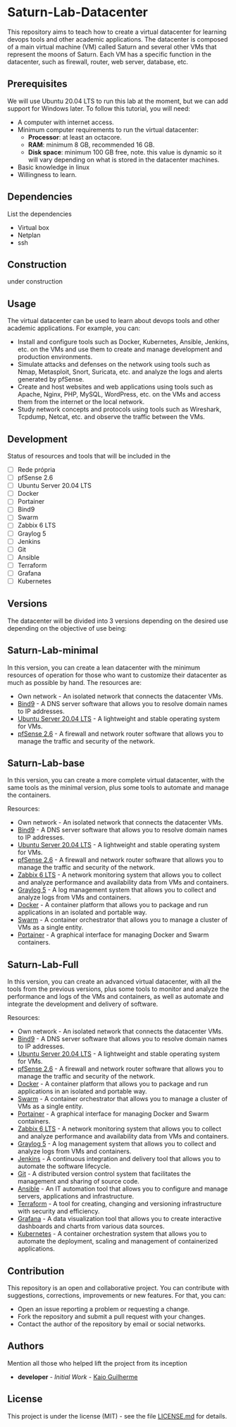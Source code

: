 # Saturn-Lab-Datacenter

This repository aims to teach how to create a virtual datacenter for learning devops tools and other academic applications. The datacenter is composed of a main virtual machine (VM) called Saturn and several other VMs that represent the moons of Saturn. Each VM has a specific function in the datacenter, such as firewall, router, web server, database, etc.

## Prerequisites

We will use Ubuntu 20.04 LTS to run this lab at the moment, but we can add support for Windows later. To follow this tutorial, you will need:

- A computer with internet access.
- Minimum computer requirements to run the virtual datacenter:
    - **Processor**: at least an octacore.
    - **RAM**: minimum 8 GB, recommended 16 GB.
    - **Disk space**: minimum 100 GB free, note. this value is dynamic so it will vary depending on what is stored in the datacenter machines.
- Basic knowledge in linux
- Willingness to learn.

## Dependencies

List the dependencies

- Virtual box
- Netplan
- ssh

## Construction

under construction

## Usage

The virtual datacenter can be used to learn about devops tools and other academic applications. For example, you can:

- Install and configure tools such as Docker, Kubernetes, Ansible, Jenkins, etc. on the VMs and use them to create and manage development and production environments.
- Simulate attacks and defenses on the network using tools such as Nmap, Metasploit, Snort, Suricata, etc. and analyze the logs and alerts generated by pfSense.
- Create and host websites and web applications using tools such as Apache, Nginx, PHP, MySQL, WordPress, etc. on the VMs and access them from the internet or the local network.
- Study network concepts and protocols using tools such as Wireshark, Tcpdump, Netcat, etc. and observe the traffic between the VMs.

## Development

Status of resources and tools that will be included in the

- [ ]  Rede própria
- [ ]  pfSense 2.6
- [ ]  Ubuntu Server 20.04 LTS
- [ ]  Docker
- [ ]  Portainer
- [ ]  Bind9
- [ ]  Swarm
- [ ]  Zabbix 6 LTS
- [ ]  Graylog 5
- [ ]  Jenkins
- [ ]  Git
- [ ]  Ansible
- [ ]  Terraform
- [ ]  Grafana
- [ ]  Kubernetes

## Versions

The datacenter will be divided into 3 versions depending on the desired use depending on the objective of use being:

## Saturn-Lab-minimal

In this version, you can create a lean datacenter with the minimum resources of operation for those who want to customize their datacenter as much as possible by hand. The resources are:

- Own network - An isolated network that connects the datacenter VMs.
- [Bind9](https://www.isc.org/bind/) - A DNS server software that allows you to resolve domain names to IP addresses.
- [Ubuntu Server 20.04 LTS](https://ubuntu.com/server) - A lightweight and stable operating system for VMs.
- [pfSense 2.6](https://www.pfsense.org/) - A firewall and network router software that allows you to manage the traffic and security of the network.

## Saturn-Lab-base

In this version, you can create a more complete virtual datacenter, with the same tools as the minimal version, plus some tools to automate and manage the containers.

Resources:

- Own network - An isolated network that connects the datacenter VMs.
- [Bind9](https://www.isc.org/bind/) - A DNS server software that allows you to resolve domain names to IP addresses.
- [Ubuntu Server 20.04 LTS](https://ubuntu.com/server) - A lightweight and stable operating system for VMs.
- [pfSense 2.6](https://www.pfsense.org/) - A firewall and network router software that allows you to manage the traffic and security of the network.
- [Zabbix 6 LTS](https://www.zabbix.com/features) - A network monitoring system that allows you to collect and analyze performance and availability data from VMs and containers.
- [Graylog 5](https://www.graylog.org/) - A log management system that allows you to collect and analyze logs from VMs and containers.
- [Docker](https://www.docker.com/) - A container platform that allows you to package and run applications in an isolated and portable way.
- [Swarm](https://docs.docker.com/engine/swarm/) - A container orchestrator that allows you to manage a cluster of VMs as a single entity.
- [Portainer](https://www.portainer.io/) - A graphical interface for managing Docker and Swarm containers.

## Saturn-Lab-Full

In this version, you can create an advanced virtual datacenter, with all the tools from the previous versions, plus some tools to monitor and analyze the performance and logs of the VMs and containers, as well as automate and integrate the development and delivery of software.

Resources:

- Own network - An isolated network that connects the datacenter VMs.
- [Bind9](https://www.isc.org/bind/) - A DNS server software that allows you to resolve domain names to IP addresses.
- [Ubuntu Server 20.04 LTS](https://ubuntu.com/server) - A lightweight and stable operating system for VMs.
- [pfSense 2.6](https://www.pfsense.org/) - A firewall and network router software that allows you to manage the traffic and security of the network.
- [Docker](https://www.docker.com/) - A container platform that allows you to package and run applications in an isolated and portable way.
- [Swarm](https://docs.docker.com/engine/swarm/) - A container orchestrator that allows you to manage a cluster of VMs as a single entity.
- [Portainer](https://www.portainer.io/) - A graphical interface for managing Docker and Swarm containers.
- [Zabbix 6 LTS](https://www.zabbix.com/) - A network monitoring system that allows you to collect and analyze performance and availability data from VMs and containers.
- [Graylog 5](https://www.graylog.org/) - A log management system that allows you to collect and analyze logs from VMs and containers.
- [Jenkins](https://www.jenkins.io/) - A continuous integration and delivery tool that allows you to automate the software lifecycle.
- [Git](https://git-scm.com/) - A distributed version control system that facilitates the management and sharing of source code.
- [Ansible](https://www.ansible.com/) - An IT automation tool that allows you to configure and manage servers, applications and infrastructure.
- [Terraform](https://www.terraform.io/) - A tool for creating, changing and versioning infrastructure with security and efficiency.
- [Grafana](https://grafana.com/) - A data visualization tool that allows you to create interactive dashboards and charts from various data sources.
- [Kubernetes](https://kubernetes.io/) - A container orchestration system that allows you to automate the deployment, scaling and management of containerized applications.

## Contribution

This repository is an open and collaborative project. You can contribute with suggestions, corrections, improvements or new features. For that, you can:

- Open an issue reporting a problem or requesting a change.
- Fork the repository and submit a pull request with your changes.
- Contact the author of the repository by email or social networks.

## Authors

Mention all those who helped lift the project from its inception

- **developer** - *Initial Work* - [Kaio Guilherme](https://github.com/Kaioguilherme1)

## License

This project is under the license (MIT) - see the file [LICENSE.md](https://github.com/Kaioguilherme1/Saturn-Lab-Datacenter/license) for details.
